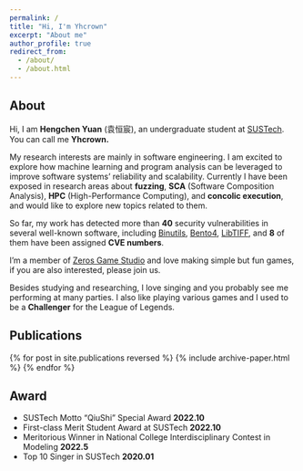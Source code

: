 ```yaml
---
permalink: /
title: "Hi, I'm Yhcrown"
excerpt: "About me"
author_profile: true
redirect_from: 
  - /about/
  - /about.html
---
```


## About

Hi, I am **Hengchen Yuan** (袁恒宸), an undergraduate student at [SUSTech]([SUSTech](https://www.sustech.edu.cn/en/)). You can call me **Yhcrown.**

My research interests are mainly in software engineering. I am excited to explore how machine learning and program analysis can be leveraged to improve software systems’ reliability and scalability. Currently I have been exposed in research areas about **fuzzing**, **SCA** (Software Composition Analysis), **HPC** (High-Performance Computing), and **concolic execution**, and would like to explore new topics related to them.

So far, my work has detected more than **40** security vulnerabilities in several well-known software, including [Binutils](https://www.gnu.org/software/binutils/), [Bento4](https://www.bento4.com/), [LibTIFF](http://www.simplesystems.org/libtiff/), and **8** of them have been assigned **CVE numbers**.

I’m a member of [Zeros Game Studio](http://zeros.group/index.html) and love making simple but fun games, if you are also interested, please join us.

Besides studying and researching, I love singing and you probably see me performing at many parties. I also like playing various games and I used to be a **Challenger** for the League of Legends.


## Publications

{% for post in site.publications reversed %}
  {% include archive-paper.html %}
{% endfor %}

## Award

  - SUSTech Motto “QiuShi” Special Award                                                                             **2022.10**
  - First-class Merit Student Award at SUSTech                                                                         **2022.10**
  - Meritorious Winner in National College Interdisciplinary Contest in Modeling                           **2022.5**
  - Top 10 Singer in SUSTech                                                                                                **2020.01**


